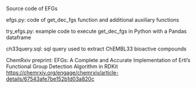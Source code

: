 Source code of EFGs

efgs.py: code of get_dec_fgs function and additional auxiliary functions

try_efgs.py: example code to execute get_dec_fgs in Python with a Pandas dataframe

ch33query.sql: sql query used to extract ChEMBL33 bioactive compounds

ChemRxiv preprint: 
EFGs: A Complete and Accurate Implementation of Ertl’s Functional Group Detection Algorithm in RDKit
https://chemrxiv.org/engage/chemrxiv/article-details/67543afe7be152b1d03a820c

